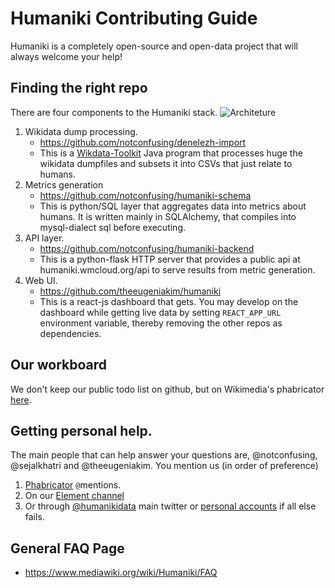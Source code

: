 # Humaniki Contributing Guide
Humaniki is a completely open-source and open-data project that will always welcome your help!

## Finding the right repo
There are four components to the Humaniki stack.
![Architeture](https://commons.wikimedia.org/wiki/File:Humaniki_Architecture.png#/media/File:Humaniki_Architecture.png)
1. Wikidata dump processing.
    - https://github.com/notconfusing/denelezh-import
    - This is a [Wikdata-Toolkit](https://github.com/Wikidata/Wikidata-Toolkit) Java program that processes huge the wikidata
      dumpfiles and subsets it into CSVs that just relate to humans.
2. Metrics generation
    - https://github.com/notconfusing/humaniki-schema
    - This is python/SQL layer that aggregates data into metrics about humans. It is written mainly in SQLAlchemy, that
      compiles into mysql-dialect sql before executing. 
3. API layer.
    - https://github.com/notconfusing/humaniki-backend
    - This is a python-flask HTTP server that provides a public api at humaniki.wmcloud.org/api to serve results from
      metric generation.
4. Web UI.
    - https://github.com/theeugeniakim/humaniki
    - This is a react-js dashboard that gets. You may develop on the dashboard while getting live data by setting `REACT_APP_URL` environment 
      variable, thereby removing the other repos as dependencies.

## Our workboard
We don't keep our public todo list on github, but on Wikimedia's phabricator [here](https://phabricator.wikimedia.org/project/view/4967/).

## Getting personal help.
The main people that can help answer your questions are, @notconfusing, @sejalkhatri and @theeugeniakim. You mention us (in order of preference)
1. [Phabricator](https://phabricator.wikimedia.org/project/view/4967/) `@`mentions. 
2. On our [Element channel](https://matrix.to/#/+humaniki:matrix.org)
3. Or through  [@humanikidata](https://twitter.com/humanikidata) main twitter or [personal accounts](https://twitter.com/notconfusing) if all else fails.


## General FAQ Page
- https://www.mediawiki.org/wiki/Humaniki/FAQ